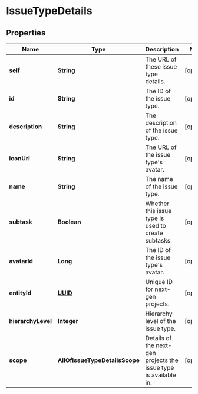 # IssueTypeDetails

## Properties
Name | Type | Description | Notes
------------ | ------------- | ------------- | -------------
**self** | **String** | The URL of these issue type details. |  [optional]
**id** | **String** | The ID of the issue type. |  [optional]
**description** | **String** | The description of the issue type. |  [optional]
**iconUrl** | **String** | The URL of the issue type&#x27;s avatar. |  [optional]
**name** | **String** | The name of the issue type. |  [optional]
**subtask** | **Boolean** | Whether this issue type is used to create subtasks. |  [optional]
**avatarId** | **Long** | The ID of the issue type&#x27;s avatar. |  [optional]
**entityId** | [**UUID**](UUID.md) | Unique ID for next-gen projects. |  [optional]
**hierarchyLevel** | **Integer** | Hierarchy level of the issue type. |  [optional]
**scope** | **AllOfIssueTypeDetailsScope** | Details of the next-gen projects the issue type is available in. |  [optional]
